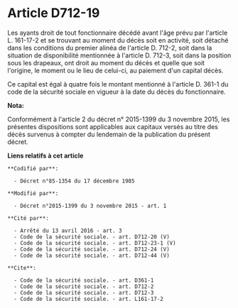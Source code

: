 # Article D712-19

Les ayants droit de tout fonctionnaire décédé avant l'âge prévu par l'article L. 161-17-2 et se trouvant au moment du décès
soit en activité, soit détaché dans les conditions du premier alinéa de l'article D. 712-2, soit dans la situation de
disponibilité mentionnée à l'article D. 712-3, soit dans la position sous les drapeaux, ont droit au moment du décès et
quelle que soit l'origine, le moment ou le lieu de celui-ci, au paiement d'un capital décès. 

Ce capital est égal à quatre fois le montant mentionné à l'article D. 361-1 du code de la sécurité sociale en vigueur à la
date du décès du fonctionnaire.

**Nota:**

Conformément à l'article 2 du décret n° 2015-1399 du 3 novembre 2015, les présentes dispositions sont applicables aux
capitaux versés au titre des décès survenus à compter du lendemain de la publication du présent décret.

**Liens relatifs à cet article**

	**Codifié par**:

	  - Décret n°85-1354 du 17 décembre 1985

	**Modifié par**:

	  - Décret n°2015-1399 du 3 novembre 2015 - art. 1

	**Cité par**:

	  - Arrêté du 13 avril 2016 - art. 3
	  - Code de la sécurité sociale. - art. D712-20 (V)
	  - Code de la sécurité sociale. - art. D712-23-1 (V)
	  - Code de la sécurité sociale. - art. D712-24 (V)
	  - Code de la sécurité sociale. - art. D712-44 (V)

	**Cite**:

	  - Code de la sécurité sociale. - art. D361-1
	  - Code de la sécurité sociale. - art. D712-2
	  - Code de la sécurité sociale. - art. D712-3
	  - Code de la sécurité sociale. - art. L161-17-2
